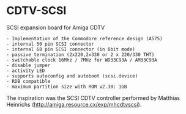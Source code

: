 # CDTV-SCSI

SCSI expansion board for Amiga CDTV

    - Implementation of the Commodore reference design (A575)
    - internal 50 pin SCSI connector
    - internal 68 pin SCSI connector (in 8bit mode)
    - passive termination (2x220,2x330 or 2 x 220/330 THT)
    - switchable clock 16Mhz / 7MHz for WD33C93A / AM33C93A
    - disable jumper
    - activity LED
    - supports autoconfig and autoboot (scsi.device)
    - RDB compatible
    - maximum partition size with ROM v2.30: 1GB
    
The inspiration was the SCSI CDTV controller performed by Matthias Heinrichs (http://amiga.resource.cx/exp/mhcdtvscsi).
